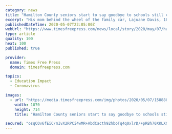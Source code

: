 ```yaml
---
category: news
title: "Hamilton County seniors start to say goodbye to schools still closed by COVID-19"
excerpt: "His mom behind the wheel of the family car, Lajuane Davis, 18, sat in the passenger seat as he was handed his cap and gown, a sign to stick in his front yard, information on tentative graduation schedules and how to wrap up his senior year."
publishedDateTime: 2020-05-07T22:05:00Z
webUrl: "https://www.timesfreepress.com/news/local/story/2020/may/07/hamiltcounty-seniors-start-say-goodbye-school/522451/"
type: article
quality: 100
heat: 100
published: true

provider:
  name: Times Free Press
  domain: timesfreepress.com

topics:
  - Education Impact
  - Coronavirus

images:
  - url: "https://media.timesfreepress.com/img/photos/2020/05/07/1588885252_WEB_SeniorDriveThru_0001_gs_t1070_h4821fae630d1187e3831f0a77c8257e6d4bd0e26.jpg"
    width: 1070
    height: 714
    title: "Hamilton County seniors start to say goodbye to schools still closed by COVID-19"

secured: "osqCOv6fEiC/mIvX2RPCi4wMR+AbdCacth92hboTq4q0xlrD/+pRBh70XKLXGgKC9LgnZowB9NGk9F84AaIY7rFDBIs4ABpyhf9E1sivMX8BtHD1uZmslNPpNCwBGmIVHVrkVMo0aJ/snRzx2w3z7pfMpMGFAHnnQqNUvkNL2hLWzFki/YJptGw7A3POTKjkEB9EZtllmEtR/qbFKBf0lRHscDHFK5tnhzRKPTC0jP+Ns5ZzeoZnXKfEH7IwCYldOG/az2E3FqWw4da779eqcmp0JPbKIv3I9ukdsvTM7TTPUqUXwpBXzY8A/1OC9vClTKlLN+GgH5TIlD4cE8cgsdoqdnr03+gGvyCDPLJDY1phDHUEN+gJAmixyOaPxGpaTB4bqs+L+/e+NgyTWu0MxGjlQY124C6GIhxKsabigs8CWQmq2WVx2SmG3TJIfOXNDPSKA5Kr78Ykja35eHLTlVNpjKihBCMLUDzo9RC54Nw=;8+qFUzZv/LuPw1G/NwmlgQ=="
---
```


